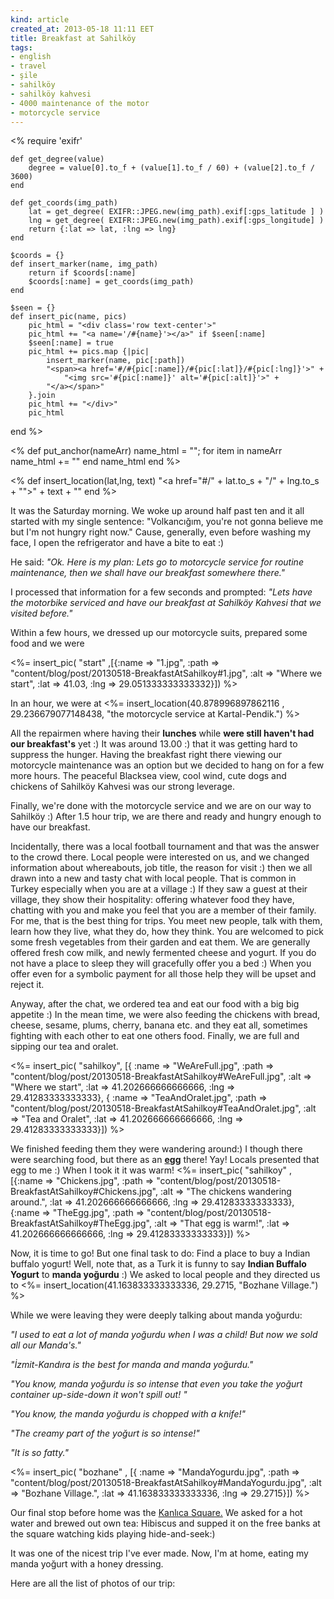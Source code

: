 ```yaml
---
kind: article
created_at: 2013-05-18 11:11 EET
title: Breakfast at Sahilköy
tags:
- english
- travel
- şile
- sahilköy
- sahilköy kahvesi
- 4000 maintenance of the motor
- motorcycle service
---
```


<%
	require 'exifr'

	def get_degree(value)
		degree = value[0].to_f + (value[1].to_f / 60) + (value[2].to_f / 3600)
	end

	def get_coords(img_path)
		lat = get_degree( EXIFR::JPEG.new(img_path).exif[:gps_latitude ] )
		lng = get_degree( EXIFR::JPEG.new(img_path).exif[:gps_longitude] )
		return {:lat => lat, :lng => lng}
	end

	$coords = {}
	def insert_marker(name, img_path)
		return if $coords[:name]
		$coords[:name] = get_coords(img_path)
	end

	$seen = {}
	def insert_pic(name, pics)
		pic_html = "<div class='row text-center'>"
		pic_html += "<a name='/#{name}'></a>" if $seen[:name]
		$seen[:name] = true
		pic_html += pics.map {|pic|
			insert_marker(name, pic[:path])
			"<span><a href='#/#{pic[:name]}/#{pic[:lat]}/#{pic[:lng]}'>" +
				"<img src='#{pic[:name]}' alt='#{pic[:alt]}'>" + 
			"</a></span>"
		}.join
		pic_html += "</div>"
		pic_html
  end
%>

<% 	def put_anchor(nameArr)
		name_html = "";
		for item in nameArr
			name_html += "<a name='/#{item[:name]}'></a>"
		end
		name_html
	end
%>

<% def insert_location(lat,lng, text)
		"<a href=\"#/" + lat.to_s + "/" + lng.to_s +  "\">" + text + "</a>"
	end	
%>

It was the Saturday morning. We woke up around half past ten and it all started with my single sentence: 
"Volkancığım, you're not gonna believe me but I'm not hungry right now." Cause, generally, even before washing my face, I open the refrigerator and have a bite to eat :) 

He said: 
_"Ok. Here is my plan: Lets go to motorcycle service for routine maintenance, then we shall have our breakfast somewhere there."_

I processed that information for a few seconds and prompted:
_"Lets have the motorbike serviced and have our breakfast at Sahilköy Kahvesi that we visited before."_


Within a few hours, we dressed up our motorcycle suits, prepared some food and we were 
<!-- <a href="#/41.03/29.051333333333332">yet another couple of motorcycles in the ultimate weekend traffic of Istanbul!</a> --> 

<!-- <%= insert_location(41.03,29.051333333333332, "yet another couple of motorcycles in the ultimate weekend traffic of Istanbul!"  ) %> -->

 
<%= 
	insert_pic( "start" ,[{:name => "1.jpg",
			:path => "content/blog/post/20130518-BreakfastAtSahilkoy#1.jpg", 
			:alt => "Where we start", 
			:lat => 41.03, :lng => 29.051333333333332}]) 
%> 


In an hour, we were at <%= insert_location(40.878996897862116 , 29.236679077148438, "the motorcycle service at  Kartal-Pendik.") %> 
<!-- <a href="#/40.878996897862116/29.236679077148438">the motorcycle service at  Kartal-Pendik.</a>  -->
All the repairmen where having their **lunches** while **were still haven't had our
breakfast's** yet :) It was around 13.00 :) that it was getting hard to suppress the hunger. 
Having the breakfast right there
viewing our motorcycle maintenance was an option but we decided to hang on for a few more hours. 
The peaceful Blacksea view, cool wind, cute dogs and chickens of Sahilköy Kahvesi was our strong leverage.

Finally, we're done with the motorcycle service and we are on our way to Sahilköy :) After 1.5 hour trip, we are there
and ready and hungry enough to have our breakfast. 

Incidentally, there was a local football tournament and that was the answer to the crowd there. Local people were interested on us, and we changed information about whereabouts, job title, the reason for visit :) then we all drawn into a new and tasty chat with local people. 
That is common in Turkey especially when you are at a village :) If they saw a guest at their village, they show their hospitality: offering whatever food they have, chatting with you and make you feel that you are a member of their family. For me, that is the best thing for trips. You meet new people, talk with them, learn how they live, what they do, how they think. You are welcomed to pick some fresh vegetables from their garden and eat them. We are generally offered fresh cow milk, and newly fermented cheese and yogurt. If you do not have a place to sleep they will gracefully offer you a bed :) When you offer even for a symbolic payment for all those help they will be upset and reject it.

<!-- <a name="/2.jpg"></a><a name="/3.jpg">
</a><a name="/4.jpg"></a><a name="/5.jpg"></a><a name="/6.jpg"></a> -->

<!-- <%= put_anchor([{:name => "2.jpg" }, {:name => "3.jpg" }, {:name => "4.jpg" }, {:name => "5.jpg" }, {:name => "6.jpg" }]) %> -->

Anyway, after the chat, we ordered tea and eat our food with a big big appetite :) In the mean time, we were also feeding the chickens with
 bread, cheese, sesame, plums, cherry, banana etc. and they eat all, sometimes fighting with each other to eat one others food. 
 Finally, we are full and sipping our tea and oralet.

 <%= 
 insert_pic( "sahilkoy", [{ :name => "WeAreFull.jpg", 
					:path => "content/blog/post/20130518-BreakfastAtSahilkoy#WeAreFull.jpg",
					:alt => "Where we start", 
			:lat => 41.202666666666666, :lng => 29.41283333333333},
			{ :name => "TeaAndOralet.jpg", 
			:path => "content/blog/post/20130518-BreakfastAtSahilkoy#TeaAndOralet.jpg",
			:alt => "Tea and Oralet", 
			:lat => 41.202666666666666, :lng => 29.41283333333333}]) %> 
<!-- <center> 
	<span> 
		<a href="#/WeAreFull.jpg/41.202666666666666/29.41283333333333"> 
			<img src="WeAreFull.jpg" alt="We are full :)"> 
		</a>   
	</span> 
	<span> 
		<a href="#/TeaAndOralet.jpg/41.202666666666666/29.41283333333333">
			<img src="TeaAndOralet.jpg" alt="Tea and Oralet">
		</a> 
	</span> 
</center> -->

 We finished feeding them they were wandering around:) I though there were searching food, but there as an 
<a href="#/TheEgg.jpg/41.202666666666666/29.41283333333333">**egg**</a> there! Yay! Locals presented that egg to me :) When I took it it was warm! 
  <%= 
  insert_pic( 
  "sahilkoy" ,  
  [{:name => "Chickens.jpg",
			:path => "content/blog/post/20130518-BreakfastAtSahilkoy#Chickens.jpg",
			:alt => "The chickens wandering around.", 
			:lat => 41.202666666666666, :lng => 29.41283333333333},
			{:name => "TheEgg.jpg", 
			:path => "content/blog/post/20130518-BreakfastAtSahilkoy#TheEgg.jpg",
 			:alt => "That egg is warm!", 
			:lat => 41.202666666666666, :lng => 29.41283333333333}]) 
 %> 


<!--

<center>
	<span>
		<a href="#/TheEgg.jpg/41.202666666666666/29.41283333333333"> 
			<img src="TheEgg.jpg" alt="That egg is warm!"> 
		</a> 
	</span> 
	<span> 
		<a href="#/Chickens.jpg/41.202666666666666/29.41283333333333">
			<img src="Chickens.jpg" alt="The chickens wandering around.">
		</a> 
	</span> 
</center> -->

 Now, it is time to go! But one final task to do: Find a place to buy a Indian buffalo yogurt! 
 Well, note that, as a Turk it is funny to say **Indian Buffalo Yogurt** to **manda yoğurdu** :)
  We asked to local people and they directed us to 
 <%= insert_location(41.163833333333336, 29.2715, "Bozhane Village.") %>

<!-- <a href="#/MandaYogurdu.jpg/41.163833333333336/29.2715">Bozhane Village.</a>  -->
 While we were leaving they were deeply talking about manda yoğurdu:

 _"I used to eat a lot of manda yoğurdu when I was a child! But now we sold all our Manda's."_


 _"İzmit-Kandıra is the best for manda and manda yoğurdu."_


 _"You know, manda yoğurdu is so intense that even you take the yoğurt container up-side-down it won't spill out! "_


 _"You know, the manda yoğurdu is chopped with a knife!"_


 _"The creamy part of the yoğurt is so intense!"_

 
 _"It is so fatty."_
<!-- <center> 
	<a href="#/MandaYogurdu.jpg/41.163833333333336/29.2715">
		<img src="MandaYogurdu.jpg" alt="We found Manda Yoğurdu at Bozhane Village.">
	</a>	 
</center> -->
  <%= 
  insert_pic( "bozhane" , [{ :name => "MandaYogurdu.jpg",
                :path => "content/blog/post/20130518-BreakfastAtSahilkoy#MandaYogurdu.jpg",
                :alt => "Bozhane Village.",
			:lat => 41.163833333333336, :lng => 29.2715}]) 
%> 

Our final stop before home was the <a href="#/41.10341484314047/29.06810760498047">Kanlıca Square.</a>  We asked for a hot water and brewed out own tea: 
Hibiscus and supped it on the free banks at the square watching kids playing hide-and-seek:) 

 It was one of the nicest trip I've ever made. Now, I'm at home, eating my manda yoğurt with a honey dressing. 

Here are all the list of photos of our trip:

<center>
	<span id="chevron-left" ng-click="prev()" > 
			<i class="icon-chevron-left"></i> </span>	
	<span id="photoAlbum">
	 	<a id="imgRef" href="#/1.jpg/41.03/29.051333333333332"> 
	 		<img id="curImage" src="1.jpg" alt=""> 
	 	</a> 
	</span>
	<span id="chevron-right" ng-click="next()" > 
			<i class="icon-chevron-right"></i> </span>
</center>

<script>
var map = $("#map-mini");
var pic_list = []; 
var coords = [
<%=
	$coords.map{ |name, coord|
		"{name: '#{name}', lat: #{coord[:lat]}, lng: #{coord[:lng]}}"
	}.join(",")
%>
];
$.each(coords, function(coord) {
	pic_list.push(new Picture(coord, map));
})
</script>